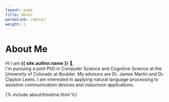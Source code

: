 ```yaml
---
layout: page
title: About
permalink: /about/
weight: 1
---
```


# **About Me**

Hi I am **{{ site.author.name }}** :wave:,<br>
I'm pursuing a joint PhD in Computer Science and Cognitive Science at the University of Colorado at Boulder.  My advisors are Dr. James Martin and Dr. Clayton Lewis.  I am interested in applying natural language processing to assistive communication devices and classroom applications.
<div class="row">
</div>

<div class="row">
{% include about/timeline.html %}
</div>
